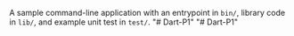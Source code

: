 A sample command-line application with an entrypoint in `bin/`, library code
in `lib/`, and example unit test in `test/`.
"# Dart-P1" 
"# Dart-P1" 
